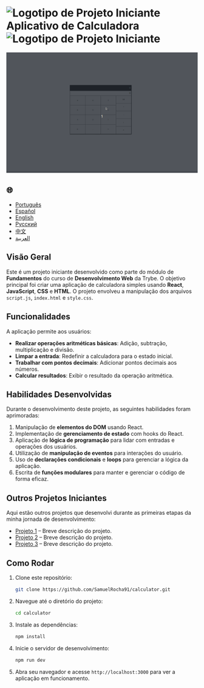 # ![Logotipo de Projeto Iniciante](https://img.icons8.com/emoji/48/000000/star-emoji.png) Aplicativo de Calculadora ![Logotipo de Projeto Iniciante](https://img.icons8.com/emoji/48/000000/star-emoji.png)

![Demonstração do Projeto](./gifs/calculator.gif)

<h2>🌐</h2>
<ul>
  <li><a href="https://github.com/SamuelRocha91/calculator" target="_blank">Português</a></li>
  <li><a href="https://github.com/SamuelRocha91/calculator/blob/main/README_es.md" target="_blank">Español</a></li>
  <li><a href="https://github.com/SamuelRocha91/calculator/blob/main/README_en.md" target="_blank">English</a></li>
  <li><a href="https://github.com/SamuelRocha91/calculator/blob/main/README_ru.md" target="_blank">Русский</a></li>
  <li><a href="https://github.com/SamuelRocha91/calculator/blob/main/README_ch.md" target="_blank">中文</a></li>
  <li><a href="https://github.com/SamuelRocha91/calculator/blob/main/README_ar.md" target="_blank">العربية</a></li>
</ul>

## Visão Geral

Este é um projeto iniciante desenvolvido como parte do módulo de **Fundamentos** do curso de **Desenvolvimento Web** da Trybe. O objetivo principal foi criar uma aplicação de calculadora simples usando **React**, **JavaScript**, **CSS** e **HTML**. O projeto envolveu a manipulação dos arquivos `script.js`, `index.html` e `style.css`.

## Funcionalidades

A aplicação permite aos usuários:

- **Realizar operações aritméticas básicas**: Adição, subtração, multiplicação e divisão.
- **Limpar a entrada**: Redefinir a calculadora para o estado inicial.
- **Trabalhar com pontos decimais**: Adicionar pontos decimais aos números.
- **Calcular resultados**: Exibir o resultado da operação aritmética.

## Habilidades Desenvolvidas

Durante o desenvolvimento deste projeto, as seguintes habilidades foram aprimoradas:

1. Manipulação de **elementos do DOM** usando React.
2. Implementação de **gerenciamento de estado** com hooks do React.
3. Aplicação de **lógica de programação** para lidar com entradas e operações dos usuários.
4. Utilização de **manipulação de eventos** para interações do usuário.
5. Uso de **declarações condicionais** e **loops** para gerenciar a lógica da aplicação.
6. Escrita de **funções modulares** para manter e gerenciar o código de forma eficaz.

## Outros Projetos Iniciantes

Aqui estão outros projetos que desenvolvi durante as primeiras etapas da minha jornada de desenvolvimento:

- [Projeto 1](#) – Breve descrição do projeto.
- [Projeto 2](#) – Breve descrição do projeto.
- [Projeto 3](#) – Breve descrição do projeto.

## Como Rodar

1. Clone este repositório:
   ```bash
   git clone https://github.com/SamuelRocha91/calculator.git
   ```
2. Navegue até o diretório do projeto:
   ```bash
   cd calculator
   ```
3. Instale as dependências:
   ```bash
   npm install
   ```
4. Inicie o servidor de desenvolvimento:
   ```bash
   npm run dev
   ```
5. Abra seu navegador e acesse `http://localhost:3000` para ver a aplicação em funcionamento.

